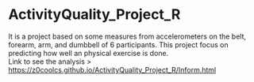 # ActivityQuality_Project_R
It is a project based on some measures from accelerometers on the belt, forearm, arm, and dumbbell of 6 participants. This project focus on predicting how well an physical exercise is done.  
Link to see the analysis > https://z0coolcs.github.io/ActivityQuality_Project_R/Inform.html
